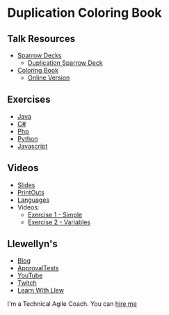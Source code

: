 # Duplication Coloring Book
## Talk Resources
* [Sparrow Decks](http://llewellynfalco.blogspot.com/p/sparrow-decks.html)
  * [Duplication Sparrow Deck](https://drive.google.com/file/d/0B5pFqRaidolKeHhuZmRFYXVoRXM/view)
* [Coloring Book](https://github.com/LearnWithLlew/DuplicationColoringBook) 
  * [Online Version](https://github.com/LearnWithLlew/DuplicationColoringBook/tree/master/OnlineVersion/ColoringBook)

## Exercises
* [Java](https://github.com/LearnWithLlew/DuplicationKata.java)  
* [C#](https://github.com/LearnWithLlew/DuplicationKata.Net)  
* [Php](https://github.com/LearnWithLlew/DuplicationKata.php)  
* [Python](https://github.com/LearnWithLlew/DuplicationKata.Python)  
* [Javascript](https://github.com/LearnWithLlew/DuplicationKata.js)

## Videos

* [Slides](https://github.com/LearnWithLlew/DuplicationColoringBook/Talks/blob/master/DuplicationColoringBook.pptx)
* [PrintOuts](https://github.com/LearnWithLlew/DuplicationColoringBook/raw/master/Workshop_Printouts_Complete.pdf)
* [Languages](https://github.com/LearnWithLlew/DuplicationColoringBook#code-exercises)
* Videos:
    * [Exercise 1 - Simple ](https://www.youtube.com/watch?v=zAqv7jyd6nw&list=PLb4ON7iRsxZPj-xXfFLPCkQknE9rIMK1q)
    * [Exercise 2 - Variables](https://www.youtube.com/watch?v=Fw-knDwOZTU)


## Llewellyn's <!-- include: llewellyn.md -->

* [Blog](https://llewellynfalco.blogspot.com/)
* [ApprovalTests](https://github.com/approvals/)
* [YouTube](https://www.youtube.com/user/isidoreus/videos)
* [Twitch](https://www.twitch.tv/llewellynfalco)
* [Learn With Llew](https://github.com/LearnWithLlew)

I'm a Technical Agile Coach. You can [hire me](http://llewellynfalco.blogspot.com/p/hire-me.html)
 <!-- endInclude -->


